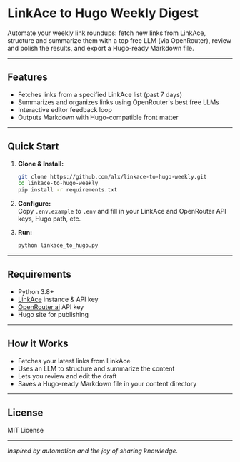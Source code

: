 # LinkAce to Hugo Weekly Digest

Automate your weekly link roundups: fetch new links from LinkAce, structure and summarize them with a top free LLM (via OpenRouter), review and polish the results, and export a Hugo-ready Markdown file.

---

## Features

- Fetches links from a specified LinkAce list (past 7 days)
- Summarizes and organizes links using OpenRouter's best free LLMs
- Interactive editor feedback loop
- Outputs Markdown with Hugo-compatible front matter

---

## Quick Start

1. **Clone & Install:**
   ```bash
   git clone https://github.com/alx/linkace-to-hugo-weekly.git
   cd linkace-to-hugo-weekly
   pip install -r requirements.txt
   ```

2. **Configure:**  
   Copy `.env.example` to `.env` and fill in your LinkAce and OpenRouter API keys, Hugo path, etc.

3. **Run:**
   ```bash
   python linkace_to_hugo.py
   ```

---

## Requirements

- Python 3.8+
- [LinkAce](https://www.linkace.org/) instance & API key
- [OpenRouter.ai](https://openrouter.ai/) API key
- Hugo site for publishing

---

## How it Works

- Fetches your latest links from LinkAce
- Uses an LLM to structure and summarize the content
- Lets you review and edit the draft
- Saves a Hugo-ready Markdown file in your content directory

---

## License

MIT License

---

*Inspired by automation and the joy of sharing knowledge.*

